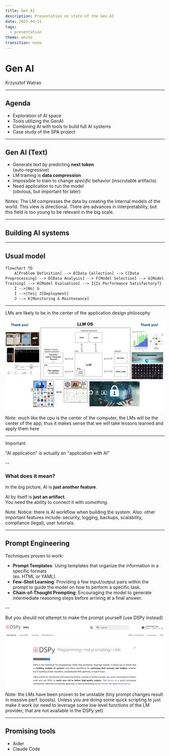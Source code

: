 ```yaml
---
title: Gen AI
description: Presentation on state of the Gen AI
date: 2025-04-11
tags:
  - presentation
theme: white
transition: none
---
```


# Gen AI

Krzysztof Watras

---

## Agenda

- Exploration of AI space
- Tools utilizing the GenAI
- Combining AI with tools to build full AI systems
- Case study of the SPA project

---

## Gen AI (Text)

- Generate text by predicting **next token** <br> (auto-regressive)
- LM training is **data compression**
- Impossible to train to change *specific* behavior (inscrutable artifacts)
- Need application to run the model <br> (obvious, but important for later)

Notes: The LM compresses the data by creating the internal models of the world. This view is directional. 
There are advances in interpretability, but this field is too young to be relevant in the big scale.

---

## Building AI systems

---

## Usual model

```mermaid  <!-- element style="width:auto; height:50%" -->
flowchart TD
    A[Problem Definition] --> B[Data Collection] --> C[Data Preprocessing] --> D[Data Analysis] --> F[Model Selection] --> G[Model Training] --> H[Model Evaluation] --> I{Is Performance Satisfactory?}
    I -->|No| G
    I -->|Yes| J[Deployment]
    J --> K[Monitoring & Maintenance]
```

---

LMs are likely to be in the center of the application design philosophy

![](notes/attachments/Pasted%20image%2020250411135314.png)

Note: much like the cpu is the center of the computer, the LMs will be the
center of the app, thus it makes sense that we will take lessons learned and
apply them here

---

> [!Important]
> "AI application" is actually an "application with AI"

--

### What does it mean?

In the big picture, AI is **just another feature**. 

AI by itself is **just an artifact**.<br>You need the ability to connect it with *something*.

Note: Notice: there is AI workflow when building the system. Also: other important features include: security, logging, backups, scalability, compliance (legal), user tutorials.

---

## Prompt Engineering

Techniques proven to work:

- **Prompt Templates**: Using templates that organize the information in a specific formats <br> (ex. HTML or YAML).
- **Few-Shot Learning**: Providing a few input/output pairs within the prompt to guide the model
on how to perform a specific task.
- **Chain-of-Thought Prompting**: Encouraging the model to generate intermediate reasoning
steps before arriving at a final answer.

--

But you should not attempt to make the prompt yourself (use DSPy instead)

![](notes/attachments/Pasted%20image%2020250411145431.png)

Note: the LMs have been proven to be unstable (tiny prompt changes result in massive perf. boosts).
Unless you are doing some quick scripting to just make it work (or need to leverage some low level functions of the LM provider, that are not available in the DSPy yet)

---

## Promising tools

- Aider
- Claude Code
